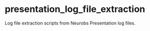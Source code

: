 # presentation_log_file_extraction
Log file extraction scripts from Neurobs Presentation log files.
